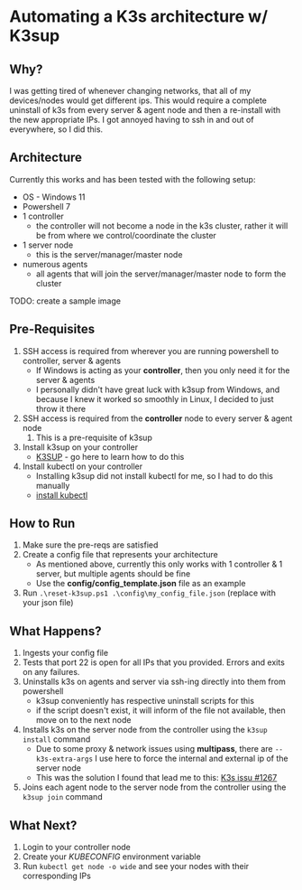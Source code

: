 # Automating a K3s architecture w/ K3sup

## Why?

I was getting tired of whenever changing networks, that all of my devices/nodes would get different ips. This would require a complete uninstall of k3s from every server & agent node and then a re-install with the new appropriate IPs. I got annoyed having to ssh in and out of everywhere, so I did this.

## Architecture

Currently this works and has been tested with the following setup:
- OS - Windows 11
- Powershell 7
- 1 controller
  - the controller will not become a node in the k3s cluster, rather it will be from where we control/coordinate the cluster
- 1 server node
  - this is the server/manager/master node
- numerous agents
  - all agents that will join the server/manager/master node to form the cluster

TODO: create a sample image

## Pre-Requisites
1. SSH access is required from wherever you are running powershell to controller, server & agents
   - If Windows is acting as your **controller**, then you only need it for the server & agents
   - I personally didn't have great luck with k3sup from Windows, and because I knew it worked so smoothly in Linux, I decided to just throw it there
2. SSH access is required from the **controller** node to every server & agent node
   1. This is a pre-requisite of k3sup
3. Install k3sup on your controller
   - [K3SUP](https://github.com/alexellis/k3sup) - go here to learn how to do this
4. Install kubectl on your controller
   - Installing k3sup did not install kubectl for me, so I had to do this manually
   - [install kubectl](https://kubernetes.io/docs/tasks/tools/install-kubectl-linux/)

## How to Run
1. Make sure the pre-reqs are satisfied
2. Create a config file that represents your architecture
   - As mentioned above, currently this only works with 1 controller & 1 server, but multiple agents should be fine
   - Use the **config/config_template.json** file as an example
3. Run `.\reset-k3sup.ps1 .\config\my_config_file.json` (replace with your json file)

## What Happens?
1. Ingests your config file
2. Tests that port 22 is open for all IPs that you provided. Errors and exits on any failures.
3. Uninstalls k3s on agents and server via ssh-ing directly into them from powershell
   - k3sup conveniently has respective uninstall scripts for this
   - if the script doesn't exist, it will inform of the file not available, then move on to the next node
4. Installs k3s on the server node from the controller using the `k3sup install` command
   - Due to some proxy & network issues using **multipass**, there are `--k3s-extra-args` I use here to force the internal and external ip of the server node
   - This was the solution I found that lead me to this: [K3s issu #1267](https://github.com/k3s-io/k3s/issues/1267)
5. Joins each agent node to the server node from the controller using the `k3sup join` command

## What Next?
1. Login to your controller node
2. Create your *KUBECONFIG* environment variable
3. Run `kubectl get node -o wide` and see your nodes with their corresponding IPs